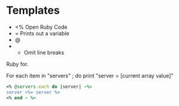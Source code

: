 # Templates



- <% Open Ruby Code
- = Prints out a variable
- @ 
- - Omit line breaks


Ruby for.

For each item in "servers" ; do print "server = [current array value]"

```ruby
<% @servers.each do |server| -%>
server <%= server %>
<% end - %>
```